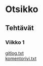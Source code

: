 # Otsikko

## Tehtävät

### Viikko 1

[gitlog.txt](https://github.com/savalre/ot-harjoitustyo/blob/master/laskarit/viikko1/gitlog.txt)  
[komentorivi.txt](https://github.com/savalre/ot-harjoitustyo/blob/master/laskarit/viikko1/komentorivi.txt)
